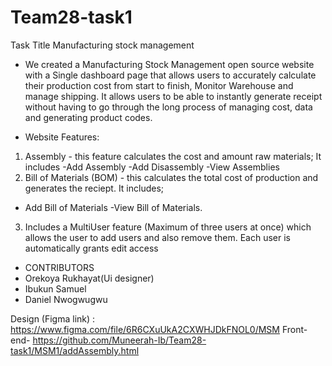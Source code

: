# Team28-task1

Task Title
Manufacturing stock management 

* We created a Manufacturing Stock Management open source website with a Single dashboard page that allows users to accurately calculate their production cost from start to finish, Monitor Warehouse and manage shipping. 
It allows users to be able to instantly generate receipt without having to go through the long process of managing cost, data and generating product codes.

* Website Features: 
1. Assembly - this feature calculates the cost and amount raw materials; It includes
-Add Assembly
-Add Disassembly
-View Assemblies
2. Bill of Materials (BOM) - this calculates the total cost of production and generates the reciept. It includes;
- Add Bill of Materials
-View Bill of Materials.
3. Includes a MultiUser feature (Maximum of three users at once) which allows the user to add users and also remove them. Each user is automatically grants edit access

* CONTRIBUTORS
* Orekoya Rukhayat(Ui designer)
* Ibukun Samuel
* Daniel Nwogwugwu


Design (Figma link) : https://www.figma.com/file/6R6CXuUkA2CXWHJDkFNOL0/MSM
Front-end-   https://github.com/Muneerah-Ib/Team28-task1/MSM1/addAssembly.html
